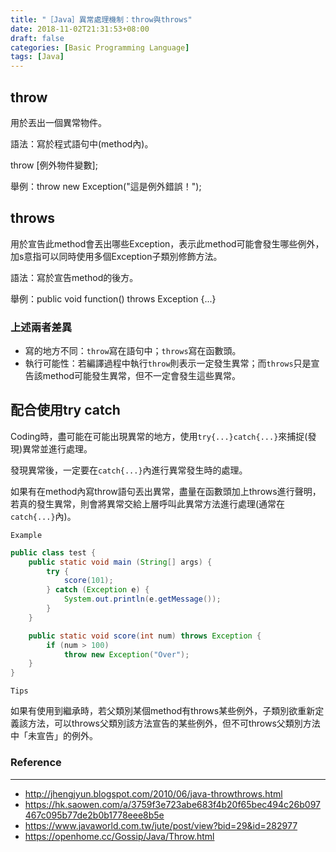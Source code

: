 ```yaml
---
title: "［Java］異常處理機制：throw與throws"
date: 2018-11-02T21:31:53+08:00
draft: false
categories: [Basic Programming Language]
tags: [Java]
---
```


## throw
用於丟出一個異常物件。

語法：寫於程式語句中(method內)。

throw [例外物件變數];

舉例：throw new Exception("這是例外錯誤！");

## throws
用於宣告此method會丟出哪些Exception，表示此method可能會發生哪些例外，加s意指可以同時使用多個Exception子類別修飾方法。

語法：寫於宣告method的後方。

舉例：public void function() throws Exception {...}

### 上述兩者差異
* 寫的地方不同：`throw`寫在語句中；`throws`寫在函數頭。
* 執行可能性：若編譯過程中執行`throw`則表示一定發生異常；而`throws`只是宣告該method可能發生異常，但不一定會發生這些異常。

## 配合使用try catch
Coding時，盡可能在可能出現異常的地方，使用`try{...}catch{...}`來捕捉(發現)異常並進行處理。

發現異常後，一定要在`catch{...}`內進行異常發生時的處理。

如果有在method內寫throw語句丟出異常，盡量在函數頭加上throws進行聲明，若真的發生異常，則會將異常交給上層呼叫此異常方法進行處理(通常在`catch{...}`內)。

`Example`

```java
public class test {
	public static void main (String[] args) {
		try {
			score(101);
		} catch (Exception e) {
			System.out.println(e.getMessage());
		}
	}

	public static void score(int num) throws Exception {
		if (num > 100)
			throw new Exception("Over");
	}
}
```

`Tips`

如果有使用到繼承時，若父類別某個method有throws某些例外，子類別欲重新定義該方法，可以throws父類別該方法宣告的某些例外，但不可throws父類別方法中「未宣告」的例外。

### Reference
---
* http://jhengjyun.blogspot.com/2010/06/java-throwthrows.html
* https://hk.saowen.com/a/3759f3e723abe683f4b20f65bec494c26b097467c095b77de2b0b1778eee8b5e
* https://www.javaworld.com.tw/jute/post/view?bid=29&id=282977
* https://openhome.cc/Gossip/Java/Throw.html